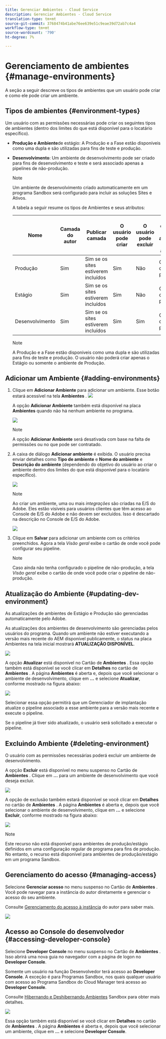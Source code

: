 ```yaml
---
title: Gerenciar Ambientes - Cloud Service
description: Gerenciar Ambientes - Cloud Service
translation-type: tm+mt
source-git-commit: 3768474b41abe76ee639e51c9eae39d72ab7c4a4
workflow-type: tm+mt
source-wordcount: '790'
ht-degree: 7%

---
```



# Gerenciamento de ambientes {#manage-environments}

A seção a seguir descreve os tipos de ambientes que um usuário pode criar e como ele pode criar um ambiente.

## Tipos de ambientes {#environment-types}

Um usuário com as permissões necessárias pode criar os seguintes tipos de ambientes (dentro dos limites do que está disponível para o locatário específico).

* **Produção e Ambiente**de estágio:
A Produção e a Fase estão disponíveis como uma dupla e são utilizadas para fins de teste e produção.

* **Desenvolvimento**: Um ambiente de desenvolvimento pode ser criado para fins de desenvolvimento e teste e será associado apenas a pipelines de não-produção.

   >[!NOTE]
   >Um ambiente de desenvolvimento criado automaticamente em um programa Sandbox será configurado para incluir as soluções Sites e Ativos.

   A tabela a seguir resume os tipos de Ambientes e seus atributos:

   | Nome | Camada do autor | Publicar camada | O usuário pode criar | O usuário pode excluir | Pipeline que pode ser associado ao ambiente |
   |--- |--- |--- |--- |---|---|
   | Produção | Sim | Sim se os sites estiverem incluídos | Sim | Não | Gasoduto de produção |
   | Estágio | Sim | Sim se os sites estiverem incluídos | Sim | Não | Gasoduto de produção |
   | Desenvolvimento | Sim | Sim se os sites estiverem incluídos | Sim | Sim | Gasoduto de não produção |

   >[!NOTE]
   >A Produção e a Fase estão disponíveis como uma dupla e são utilizadas para fins de teste e produção.  O usuário não poderá criar apenas o Estágio ou somente o ambiente de Produção.

## Adicionar um Ambiente {#adding-environments}


1. Clique em **Adicionar Ambiente** para adicionar um ambiente. Esse botão estará acessível na tela **Ambientes** .
   ![](assets/environments-tab.png)

   A opção **Adicionar Ambiente** também está disponível na placa **Ambientes** quando não há nenhum ambiente no programa.

   ![](assets/no-environments.png)

   >[!NOTE]
   >A opção **Adicionar Ambiente** será desativada com base na falta de permissões ou no que pode ser contratado.

1. A caixa de diálogo **Adicionar ambiente** é exibida. O usuário precisa enviar detalhes como **Tipo de ambiente** e **Nome do ambiente** e **Descrição do ambiente** (dependendo do objetivo do usuário ao criar o ambiente dentro dos limites do que está disponível para o locatário específico).

   ![](assets/add-environment2.png)

   >[!NOTE]
   >Ao criar um ambiente, uma ou mais *integrações* são criadas na E/S do Adobe. Eles estão visíveis para usuários clientes que têm acesso ao Console de E/S do Adobe e não devem ser excluídos. Isso é descartado na descrição no Console de E/S do Adobe.

   ![](assets/add-environment-image1.png)

1. Clique em **Salvar** para adicionar um ambiente com os critérios preenchidos.  Agora a tela *Visão geral* exibe o cartão de onde você pode configurar seu pipeline.

   >[!NOTE]
   >Caso ainda não tenha configurado o pipeline de não-produção, a tela *Visão geral* exibe o cartão de onde você pode criar o pipeline de não-produção.

## Atualização do Ambiente {#updating-dev-environment}

As atualizações de ambientes de Estágio e Produção são gerenciadas automaticamente pelo Adobe.

As atualizações dos ambientes de desenvolvimento são gerenciadas pelos usuários do programa. Quando um ambiente não estiver executando a versão mais recente do AEM disponível publicamente, o status na placa Ambientes na tela inicial mostrará **ATUALIZAÇÃO DISPONÍVEL**.

![](assets/update-environ-1.png)


A opção **Atualizar** está disponível no Cartão de **Ambientes** .
Essa opção também está disponível se você clicar em **Detalhes** no cartão de **Ambientes** . A página **Ambientes** é aberta e, depois que você selecionar o ambiente de desenvolvimento, clique em **...** e selecione **Atualizar**, conforme mostrado na figura abaixo:

![](assets/environments-screen-update.png)

Selecionar essa opção permitirá que um Gerenciador de implantação atualize o pipeline associado a esse ambiente para a versão mais recente e execute o pipeline.

Se o pipeline já tiver sido atualizado, o usuário será solicitado a executar o pipeline.

## Excluindo Ambiente {#deleting-environment}

O usuário com as permissões necessárias poderá excluir um ambiente de desenvolvimento.

A opção **Excluir** está disponível no menu suspenso no Cartão de **Ambientes** . Clique em **...** para um ambiente de desenvolvimento que você deseja excluir.

![](assets/environ-delete.png)

A opção de exclusão também estará disponível se você clicar em **Detalhes** no cartão de **Ambientes** . A página **Ambientes** é aberta e, depois que você selecionar o ambiente de desenvolvimento, clique em **...** e selecione **Excluir**, conforme mostrado na figura abaixo:

![](assets/environ-delete-2.png)


>[!NOTE]
Este recurso não está disponível para ambientes de produção/estágio definidos em uma configuração regular de programa para fins de produção. No entanto, o recurso está disponível para ambientes de produção/estágio em um programa Sandbox.

## Gerenciamento do acesso {#managing-access}

Selecione **Gerenciar acesso** no menu suspenso no Cartão de **Ambientes** . Você pode navegar para a instância do autor diretamente e gerenciar o acesso do seu ambiente.

Consulte [Gerenciamento do acesso à instância](/help/onboarding/getting-access-to-aem-in-cloud/navigation.md#manage-access-aem) do autor para saber mais.

![](assets/environ-manage-access.png)


## Acesso ao Console do desenvolvedor {#accessing-developer-console}

Selecione **Developer Console** no menu suspenso no Cartão de **Ambientes** . Isso abrirá uma nova guia no navegador com a página de logon no **Developer Console**.

Somente um usuário na função Desenvolvedor terá acesso ao **Developer Console**. A exceção é para Programas Sandbox, nos quais qualquer usuário com acesso ao Programa Sandbox do Cloud Manager terá acesso ao **Developer Console**.

Consulte [Hibernando e Deshibernando Ambientes](https://docs.adobe.com/content/help/en/experience-manager-cloud-service/onboarding/getting-access/cloud-service-programs/sandbox-programs.html#hibernating-introduction) Sandbox para obter mais detalhes.


![](assets/environ-dev-console.png)

Essa opção também está disponível se você clicar em **Detalhes** no cartão de **Ambientes** . A página **Ambientes** é aberta e, depois que você selecionar um ambiente, clique em **...** e selecione **Developer Console**.

